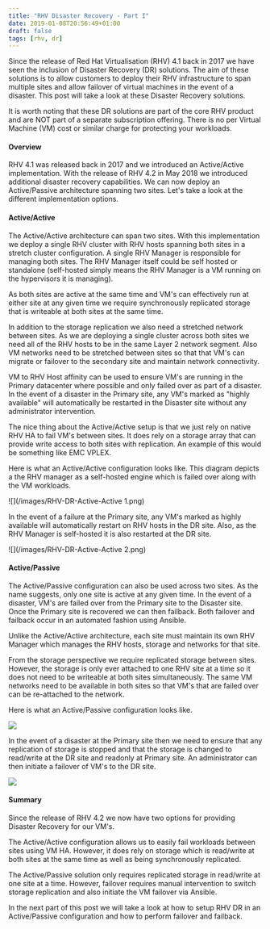 ```yaml
---
title: "RHV Disaster Recovery - Part I"
date: 2019-01-08T20:56:49+01:00
draft: false
tags: [rhv, dr]
---
```


Since the release of Red Hat Virtualisation (RHV) 4.1 back in 2017 we have seen the inclusion of Disaster Recovery (DR) solutions. The aim of these solutions is to allow customers to deploy their RHV infrastructure to span multiple sites and allow failover of virtual machines in the event of a disaster. This post will take a look at these Disaster Recovery solutions.

It is worth noting that these DR solutions are part of the core RHV product and are NOT part of a separate subscription offering. There is no per Virtual Machine (VM) cost or similar charge for protecting your workloads.

#### Overview

RHV 4.1 was released back in 2017 and we introduced an Active/Active implementation. With the release of RHV 4.2 in May 2018 we introduced additional disaster recovery capabilities. We can now deploy an Active/Passive architecture spanning two sites. Let's take a look at the different implementation options.

#### Active/Active

The Active/Active architecture can span two sites. With this implementation we deploy a single RHV cluster with RHV hosts spanning both sites in a stretch cluster configuration. A single RHV Manager is responsible for managing both sites. The RHV Manager itself could be self hosted or standalone (self-hosted simply means the RHV Manager is a VM running on the hypervisors it is managing).

As both sites are active at the same time and VM's can effectively run at either site at any given time we require synchronously replicated storage that is writeable at both sites at the same time.

In addition to the storage replication we also need a stretched network between sites. As we are deploying a single cluster across both sites we need all of the RHV hosts to be in the same Layer 2 network segment. Also VM networks need to be stretched between sites so that that VM's can migrate or failover to the secondary site and maintain network connectivity.

VM to RHV Host affinity can be used to ensure VM's are running in the Primary datacenter where possible and only failed over as part of a disaster. In the event of a disaster in the Primary site, any VM's marked as "highly available" will automatically be restarted in the Disaster site without any administrator intervention.

The nice thing about the Active/Active setup is that we just rely on native RHV HA to fail VM's between sites. It does rely on a storage array that can provide write access to both sites with replication. An example of this would be something like EMC VPLEX.

Here is what an Active/Active configuration looks like. This diagram depicts a the RHV manager as a self-hosted engine which is failed over along with the VM workloads.

![](/images/RHV-DR-Active-Active 1.png)

In the event of a failure at the Primary site, any VM's marked as highly available will automatically restart on RHV hosts in the DR site. Also, as the RHV Manager is self-hosted it is also restarted at the DR site.

![](/images/RHV-DR-Active-Active 2.png)

#### Active/Passive

The Active/Passive configuration can also be used across two sites. As the name suggests, only one site is active at any given time. In the event of a disaster, VM's are failed over from the Primary site to the Disaster site. Once the Primary site is recovered we can then failback. Both failover and failback occur in an automated fashion using Ansible.

Unlike the Active/Active architecture, each site must maintain its own RHV Manager which manages the RHV hosts, storage and networks for that site.

From the storage perspective we require replicated storage between sites. However, the storage is only ever attached to one RHV site at a time so it does not need to be writeable at both sites simultaneously. The same VM networks need to be available in both sites so that VM's that are failed over can be re-attached to the network.

Here is what an Active/Passive configuration looks like.

![](/images/RHV-DR-Active-Passive-1.png)

In the event of a disaster at the Primary site then we need to ensure that any replication of storage is stopped and that the storage is changed to read/write at the DR site and readonly at Primary site. An administrator can then initiate a failover of VM's to the DR site.

![](/images/RHV-DR-Active-Passive-2.png)

#### Summary

Since the release of RHV 4.2 we now have two options for providing Disaster Recovery for our VM's.

The Active/Active configuration allows us to easily fail workloads between sites using VM HA. However, it does rely on storage which is read/write at both sites at the same time as well as being synchronously replicated.

The Active/Passive solution only requires replicated storage in read/write at one site at a time. However, failover requires manual intervention to switch storage replication and also initiate the VM failover via Ansible.

In the next part of this post we will take a look at how to setup RHV DR in an Active/Passive configuration and how to perform failover and failback.

